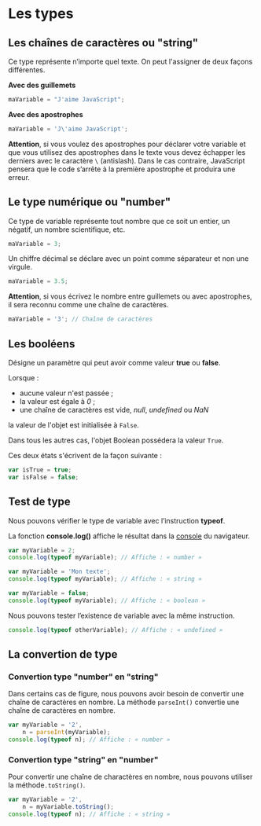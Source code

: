 # Les types

## Les chaînes de caractères ou "string"

Ce type représente n’importe quel texte.
On peut l'assigner de deux façons différentes.

**Avec des guillemets**
```js
maVariable = "J'aime JavaScript";
```

**Avec des apostrophes**

```js
maVariable = 'J\'aime JavaScript';
```

**Attention**, si vous voulez des apostrophes pour déclarer votre variable et que vous utilisez des apostrophes dans le texte vous devez échapper les derniers avec le caractère `\` (antislash).
Dans le cas contraire, JavaScript pensera que le code s’arrête à la première apostrophe et produira une erreur.

## Le type numérique ou "number"

Ce type de variable représente tout nombre  que ce soit un entier, un négatif, un nombre scientifique, etc.

```js
maVariable = 3;
```

Un chiffre décimal se déclare avec un point comme séparateur et non une virgule.
```js
maVariable = 3.5;
```

**Attention**, si vous écrivez le nombre entre guillemets ou avec apostrophes, il sera reconnu comme une chaîne de caractères.
```js
maVariable = '3'; // Chaîne de caractères
```

## Les booléens

Désigne un paramètre qui peut avoir comme valeur **true** ou **false**.

Lorsque :

* aucune valeur n'est passée ;
* la valeur est égale à *0* ;
* une chaîne de caractères est vide, *null*, *undefined* ou *NaN*

la valeur de l'objet est initialisée à `False`.

Dans tous les autres cas, l'objet Boolean possédera la valeur `True`.

Ces deux états s'écrivent de la façon suivante :

```js
var isTrue = true;
var isFalse = false;
```

## Test de type

Nous pouvons vérifier le type de variable avec l’instruction **typeof**.

La fonction **console.log()** affiche le résultat dans la [console](http://www.alsacreations.com/astuce/lire/1436-console-javascript.html) du navigateur.

```js
var myVariable = 2;
console.log(typeof myVariable); // Affiche : « number »

var myVariable = 'Mon texte';
console.log(typeof myVariable); // Affiche : « string »

var myVariable = false;
console.log(typeof myVariable); // Affiche : « boolean »
```

Nous pouvons tester l’existence de variable avec la même instruction.

```js
console.log(typeof otherVariable); // Affiche : « undefined »
```

## La convertion de type

### Convertion type "number" en "string"

Dans certains cas de figure, nous pouvons avoir besoin de convertir une chaîne de caractères en nombre. La méthode `parseInt()` convertie une chaîne de caractères en nombre.

```js
var myVariable = '2',
    n = parseInt(myVariable);
console.log(typeof n); // Affiche : « number »
```

### Convertion type "string" en "number"

Pour convertir une chaîne de charactères en nombre, nous pouvons utiliser la méthode`.toString()`.

```js
var myVariable = '2',
    n = myVariable.toString();
console.log(typeof n); // Affiche : « string »
```


















